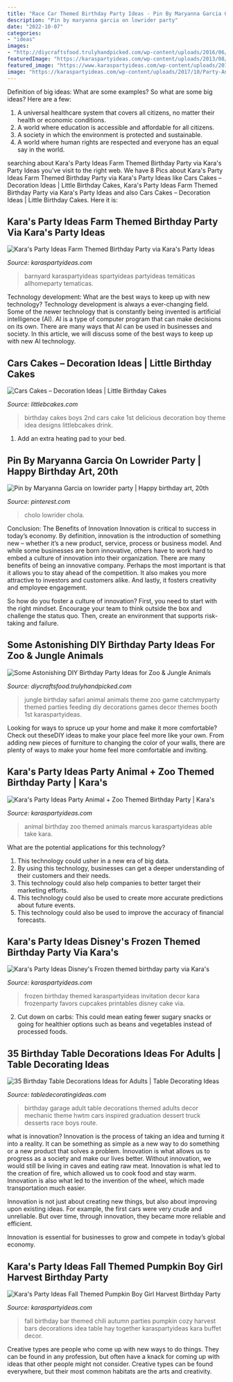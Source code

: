 ```yaml
---
title: "Race Car Themed Birthday Party Ideas - Pin By Maryanna Garcia On Lowrider Party"
description: "Pin by maryanna garcia on lowrider party"
date: "2022-10-07"
categories:
- "ideas"
images:
- "http://diycraftsfood.trulyhandpicked.com/wp-content/uploads/2016/06/Animal-birthday-party_om.jpg"
featuredImage: "https://karaspartyideas.com/wp-content/uploads/2013/08/farm-15.jpg"
featured_image: "https://www.karaspartyideas.com/wp-content/uploads/2012/11/IMG_4335_600x900.jpg"
image: "https://karaspartyideas.com/wp-content/uploads/2017/10/Party-Animal-Zoo-Themed-Birthday-Party-via-Karas-Party-Ideas-KarasPartyIdeas.com23.jpg"
---
```



Definition of big ideas: What are some examples?
So what are some big ideas? Here are a few: 
1. A universal healthcare system that covers all citizens, no matter their health or economic conditions. 
2. A world where education is accessible and affordable for all citizens. 
3. A society in which the environment is protected and sustainable. 
4. A world where human rights are respected and everyone has an equal say in the world.

	

		
searching about Kara&#039;s Party Ideas Farm Themed Birthday Party via Kara&#039;s Party Ideas you've visit to the right web. We have 8 Pics about Kara&#039;s Party Ideas Farm Themed Birthday Party via Kara&#039;s Party Ideas like Cars Cakes – Decoration Ideas | Little Birthday Cakes, Kara&#039;s Party Ideas Farm Themed Birthday Party via Kara&#039;s Party Ideas and also Cars Cakes – Decoration Ideas | Little Birthday Cakes. Here it is:
		
    
## Kara&#039;s Party Ideas Farm Themed Birthday Party Via Kara&#039;s Party Ideas

<img loading=lazy src="https://karaspartyideas.com/wp-content/uploads/2013/08/farm-15.jpg" onerror="this.onerror=null;this.src='https://tse2.mm.bing.net/th?id=OIP.D66o5bt1U_pe4AJu6aGf6gHaK8&amp;pid=15.1';" alt="Kara&#039;s Party Ideas Farm Themed Birthday Party via Kara&#039;s Party Ideas">

_Source: karaspartyideas.com_

>barnyard karaspartyideas spartyideas partyideas temáticas allhomeparty tematicas. 

	

Technology development: What are the best ways to keep up with new technology?
Technology development is always a ever-changing field. Some of the newer technology that is constantly being invented is artificial intelligence (AI). AI is a type of computer program that can make decisions on its own. There are many ways that AI can be used in businesses and society. In this article, we will discuss some of the best ways to keep up with new AI technology.

    
## Cars Cakes – Decoration Ideas | Little Birthday Cakes

<img loading=lazy src="http://www.littlebcakes.com/wp-content/uploads/2014/01/Cars-Cake-Ideas.jpg" onerror="this.onerror=null;this.src='https://tse2.mm.bing.net/th?id=OIP.MXicY6zMdhYXh1P5U8Kk5gHaJ3&amp;pid=15.1';" alt="Cars Cakes – Decoration Ideas | Little Birthday Cakes">

_Source: littlebcakes.com_

>birthday cakes boys 2nd cars cake 1st delicious decoration boy theme idea designs littlebcakes drink. 

	

1. Add an extra heating pad to your bed.

    
## Pin By Maryanna Garcia On Lowrider Party | Happy Birthday Art, 20th

<img loading=lazy src="https://i.pinimg.com/736x/bd/97/34/bd9734ed4199e9de46541a83b92a6f2f.jpg" onerror="this.onerror=null;this.src='https://tse1.mm.bing.net/th?id=OIP.lmxPEHRwSLqcGN6pz5DlGQHaEK&amp;pid=15.1';" alt="Pin by Maryanna Garcia on lowrider party | Happy birthday art, 20th">

_Source: pinterest.com_

>cholo lowrider chola. 

	

Conclusion: The Benefits of Innovation
Innovation is critical to success in today’s economy. By definition, innovation is the introduction of something new – whether it’s a new product, service, process or business model. And while some businesses are born innovative, others have to work hard to embed a culture of innovation into their organization.
There are many benefits of being an innovative company. Perhaps the most important is that it allows you to stay ahead of the competition. It also makes you more attractive to investors and customers alike. And lastly, it fosters creativity and employee engagement.

So how do you foster a culture of innovation? First, you need to start with the right mindset. Encourage your team to think outside the box and challenge the status quo. Then, create an environment that supports risk-taking and failure.

    
## Some Astonishing DIY Birthday Party Ideas For Zoo &amp; Jungle Animals

<img loading=lazy src="http://diycraftsfood.trulyhandpicked.com/wp-content/uploads/2016/06/Animal-birthday-party_om.jpg" onerror="this.onerror=null;this.src='https://tse3.mm.bing.net/th?id=OIP.LG2I2AQu-lPFxjgb-wwBdwHaLH&amp;pid=15.1';" alt="Some Astonishing DIY Birthday Party Ideas for Zoo &amp; Jungle Animals">

_Source: diycraftsfood.trulyhandpicked.com_

>jungle birthday safari animal animals theme zoo game catchmyparty themed parties feeding diy decorations games decor themes booth 1st karaspartyideas. 

	

Looking for ways to spruce up your home and make it more comfortable? Check out theseDIY ideas to make your place feel more like your own. From adding new pieces of furniture to changing the color of your walls, there are plenty of ways to make your home feel more comfortable and inviting.

    
## Kara&#039;s Party Ideas Party Animal + Zoo Themed Birthday Party | Kara&#039;s

<img loading=lazy src="https://karaspartyideas.com/wp-content/uploads/2017/10/Party-Animal-Zoo-Themed-Birthday-Party-via-Karas-Party-Ideas-KarasPartyIdeas.com23.jpg" onerror="this.onerror=null;this.src='https://tse1.mm.bing.net/th?id=OIP.dfnHv70q_pn6fxO8Fjuu0AHaFj&amp;pid=15.1';" alt="Kara&#039;s Party Ideas Party Animal + Zoo Themed Birthday Party | Kara&#039;s">

_Source: karaspartyideas.com_

>animal birthday zoo themed animals marcus karaspartyideas able take kara. 

	

What are the potential applications for this technology?
1. This technology could usher in a new era of big data. 
2. By using this technology, businesses can get a deeper understanding of their customers and their needs. 
3. This technology could also help companies to better target their marketing efforts. 
4. This technology could also be used to create more accurate predictions about future events. 
5. This technology could also be used to improve the accuracy of financial forecasts.

    
## Kara&#039;s Party Ideas Disney&#039;s Frozen Themed Birthday Party Via Kara&#039;s

<img loading=lazy src="http://karaspartyideas.com/wp-content/uploads/2014/08/frozen431.jpeg" onerror="this.onerror=null;this.src='https://tse4.mm.bing.net/th?id=OIP.TAXSSzAEuPT0P5TYJ7CvnwHaLH&amp;pid=15.1';" alt="Kara&#039;s Party Ideas Disney&#039;s Frozen themed birthday party via Kara&#039;s">

_Source: karaspartyideas.com_

>frozen birthday themed karaspartyideas invitation decor kara frozenparty favors cupcakes printables disney cake via. 

	

2. Cut down on carbs: This could mean eating fewer sugary snacks or going for healthier options such as beans and vegetables instead of processed foods.

    
## 35 Birthday Table Decorations Ideas For Adults | Table Decorating Ideas

<img loading=lazy src="http://blog.hwtm.com/wp-content/uploads/2015/09/adult-garage-mechanic-birthday-party.jpg" onerror="this.onerror=null;this.src='https://tse1.mm.bing.net/th?id=OIP.PHZ1T7EUbVYnfI_eF4UO-QHaKu&amp;pid=15.1';" alt="35 Birthday Table Decorations Ideas for Adults | Table Decorating Ideas">

_Source: tabledecoratingideas.com_

>birthday garage adult table decorations themed adults decor mechanic theme hwtm cars inspired graduation dessert truck desserts race boys route. 

	

what is innovation?
Innovation is the process of taking an idea and turning it into a reality. It can be something as simple as a new way to do something or a new product that solves a problem. Innovation is what allows us to progress as a society and make our lives better.
Without innovation, we would still be living in caves and eating raw meat. Innovation is what led to the creation of fire, which allowed us to cook food and stay warm. Innovation is also what led to the invention of the wheel, which made transportation much easier.

Innovation is not just about creating new things, but also about improving upon existing ideas. For example, the first cars were very crude and unreliable. But over time, through innovation, they became more reliable and efficient.

Innovation is essential for businesses to grow and compete in today’s global economy.

    
## Kara&#039;s Party Ideas Fall Themed Pumpkin Boy Girl Harvest Birthday Party

<img loading=lazy src="https://www.karaspartyideas.com/wp-content/uploads/2012/11/IMG_4335_600x900.jpg" onerror="this.onerror=null;this.src='https://tse4.mm.bing.net/th?id=OIP.dy-YZldjLBJrsSZX8r9c1QHaLH&amp;pid=15.1';" alt="Kara&#039;s Party Ideas Fall Themed Pumpkin Boy Girl Harvest Birthday Party">

_Source: karaspartyideas.com_

>fall birthday bar themed chili autumn parties pumpkin cozy harvest bars decorations idea table hay together karaspartyideas kara buffet decor. 

	

Creative types are people who come up with new ways to do things. They can be found in any profession, but often have a knack for coming up with ideas that other people might not consider. Creative types can be found everywhere, but their most common habitats are the arts and creativity.

